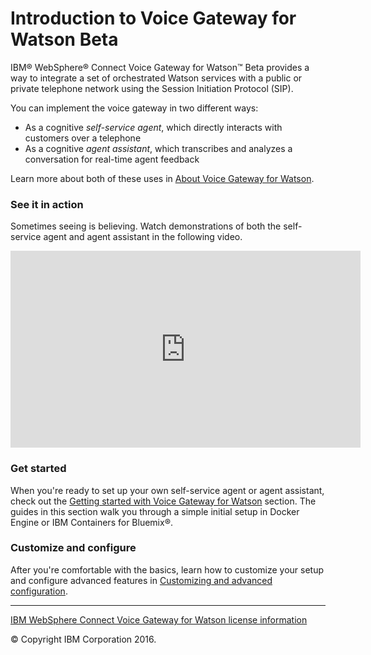 # Introduction to Voice Gateway for Watson Beta

IBM&reg; WebSphere&reg; Connect Voice Gateway for Watson&trade; Beta provides a way to integrate a set of orchestrated Watson services with a public or private telephone network using the Session Initiation Protocol (SIP).

You can implement the voice gateway in two different ways:
* As a cognitive _self-service agent_, which directly interacts with customers over a telephone
* As a cognitive _agent assistant_, which transcribes and analyzes a conversation for real-time agent feedback

Learn more about both of these uses in [About Voice Gateway for Watson](about.md).

### See it in action

Sometimes seeing is believing. Watch demonstrations of both the self-service agent and agent assistant in the following video.

<iframe width="560" height="315" src="https://www.youtube.com/embed/5ZQUgF7GOsU" frameborder="0" allowfullscreen>Video URL: https://youtu.be/5ZQUgF7GOsU</iframe>


### Get started

When you're ready to set up your own self-service agent or agent assistant, check out the [Getting started with Voice Gateway for Watson](gettingstarted.md) section. The guides in this section walk you through a simple initial setup in Docker Engine or IBM Containers for Bluemix&reg;.

### Customize and configure

After you're comfortable with the basics, learn how to customize your setup and configure advanced features in [Customizing and advanced configuration](advanced.md).

---

[IBM WebSphere Connect Voice Gateway for Watson license information](https://raw.githubusercontent.com/WASdev/gitbook.voice.gateway.for.watson/master/la-license/LA_en.txt)

© Copyright IBM Corporation 2016.
